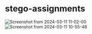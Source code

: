 # stego-assignments
![Screenshot from 2024-03-11 11-02-00](https://github.com/sans-mishra/stego-assignments/assets/162983413/98132c0c-35d0-4b7a-8093-b3468a8368af)
![Screenshot from 2024-03-11 10-55-48](https://github.com/sans-mishra/stego-assignments/assets/162983413/12fa60db-841d-428d-92a5-fd49ea359fd1)

